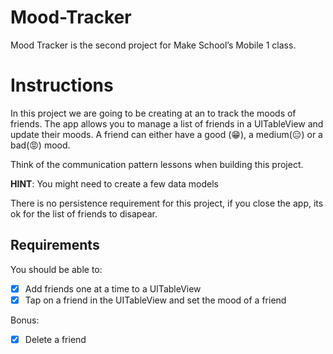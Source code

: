 # Mood-Tracker
Mood Tracker is the second project for Make School’s Mobile 1 class. 


# Instructions
In this project we are going to be creating at an to track the moods of friends. The app allows you to manage a list of friends in a UITableView and update their moods. A friend can either have a good (😁), a medium(😑) or a bad(😡) mood.

Think of the communication pattern lessons when building this project.

**HINT**: You might need to create a few data models

There is no persistence requirement for this project, if you close the app, its ok for the list of friends to disapear.

## Requirements

You should be able to:

- [x] Add friends one at a time to a UITableView
- [x] Tap on a friend in the UITableView and set the mood of a friend

Bonus:

- [x] Delete a friend
